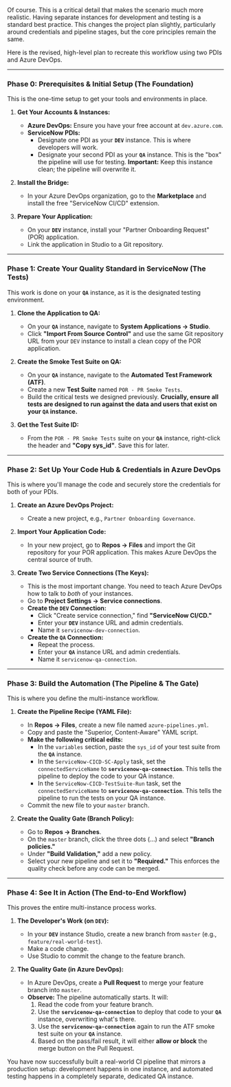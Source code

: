 Of course. This is a critical detail that makes the scenario much more realistic. Having separate instances for development and testing is a standard best practice. This changes the project plan slightly, particularly around credentials and pipeline stages, but the core principles remain the same.

Here is the revised, high-level plan to recreate this workflow using two PDIs and Azure DevOps.

---

### **Phase 0: Prerequisites & Initial Setup (The Foundation)**

This is the one-time setup to get your tools and environments in place.

1.  **Get Your Accounts & Instances:**
    *   **Azure DevOps:** Ensure you have your free account at `dev.azure.com`.
    *   **ServiceNow PDIs:**
        *   Designate one PDI as your **`DEV`** instance. This is where developers will work.
        *   Designate your second PDI as your **`QA`** instance. This is the "box" the pipeline will use for testing. **Important:** Keep this instance clean; the pipeline will overwrite it.

2.  **Install the Bridge:**
    *   In your Azure DevOps organization, go to the **Marketplace** and install the free "ServiceNow CI/CD" extension.

3.  **Prepare Your Application:**
    *   On your **`DEV`** instance, install your "Partner Onboarding Request" (POR) application.
    *   Link the application in Studio to a Git repository.

---

### **Phase 1: Create Your Quality Standard in ServiceNow (The Tests)**

This work is done on your **`QA`** instance, as it is the designated testing environment.

1.  **Clone the Application to QA:**
    *   On your **`QA`** instance, navigate to **System Applications -> Studio**.
    *   Click **"Import From Source Control"** and use the same Git repository URL from your `DEV` instance to install a clean copy of the POR application.

2.  **Create the Smoke Test Suite on QA:**
    *   On your **`QA`** instance, navigate to the **Automated Test Framework (ATF)**.
    *   Create a new **Test Suite** named `POR - PR Smoke Tests`.
    *   Build the critical tests we designed previously. **Crucially, ensure all tests are designed to run against the data and users that exist on your `QA` instance.**

3.  **Get the Test Suite ID:**
    *   From the `POR - PR Smoke Tests` suite on your **`QA`** instance, right-click the header and **"Copy sys_id"**. Save this for later.

---

### **Phase 2: Set Up Your Code Hub & Credentials in Azure DevOps**

This is where you'll manage the code and securely store the credentials for both of your PDIs.

1.  **Create an Azure DevOps Project:**
    *   Create a new project, e.g., `Partner Onboarding Governance`.

2.  **Import Your Application Code:**
    *   In your new project, go to **Repos -> Files** and import the Git repository for your POR application. This makes Azure DevOps the central source of truth.

3.  **Create Two Service Connections (The Keys):**
    *   This is the most important change. You need to teach Azure DevOps how to talk to *both* of your instances.
    *   Go to **Project Settings -> Service connections**.
    *   **Create the `DEV` Connection:**
        *   Click "Create service connection," find **"ServiceNow CI/CD."**
        *   Enter your **`DEV`** instance URL and admin credentials.
        *   Name it `servicenow-dev-connection`.
    *   **Create the `QA` Connection:**
        *   Repeat the process.
        *   Enter your **`QA`** instance URL and admin credentials.
        *   Name it `servicenow-qa-connection`.

---

### **Phase 3: Build the Automation (The Pipeline & The Gate)**

This is where you define the multi-instance workflow.

1.  **Create the Pipeline Recipe (YAML File):**
    *   In **Repos -> Files**, create a new file named `azure-pipelines.yml`.
    *   Copy and paste the "Superior, Content-Aware" YAML script.
    *   **Make the following critical edits:**
        *   In the `variables` section, paste the `sys_id` of your test suite from the **`QA`** instance.
        *   In the `ServiceNow-CICD-SC-Apply` task, set the `connectedServiceName` to **`servicenow-qa-connection`**. This tells the pipeline to deploy the code to your QA instance.
        *   In the `ServiceNow-CICD-TestSuite-Run` task, set the `connectedServiceName` to **`servicenow-qa-connection`**. This tells the pipeline to run the tests on your QA instance.
    *   Commit the new file to your `master` branch.

2.  **Create the Quality Gate (Branch Policy):**
    *   Go to **Repos -> Branches**.
    *   On the `master` branch, click the three dots (...) and select **"Branch policies."**
    *   Under **"Build Validation,"** add a new policy.
    *   Select your new pipeline and set it to **"Required."** This enforces the quality check before any code can be merged.

---

### **Phase 4: See It in Action (The End-to-End Workflow)**

This proves the entire multi-instance process works.

1.  **The Developer's Work (on `DEV`):**
    *   In your **`DEV`** instance Studio, create a new branch from `master` (e.g., `feature/real-world-test`).
    *   Make a code change.
    *   Use Studio to commit the change to the feature branch.

2.  **The Quality Gate (in Azure DevOps):**
    *   In Azure DevOps, create a **Pull Request** to merge your feature branch into `master`.
    *   **Observe:** The pipeline automatically starts. It will:
        1.  Read the code from your feature branch.
        2.  Use the **`servicenow-qa-connection`** to deploy that code to your **`QA`** instance, overwriting what's there.
        3.  Use the **`servicenow-qa-connection`** again to run the ATF smoke test suite on your **`QA`** instance.
        4.  Based on the pass/fail result, it will either **allow or block** the merge button on the Pull Request.

You have now successfully built a real-world CI pipeline that mirrors a production setup: development happens in one instance, and automated testing happens in a completely separate, dedicated QA instance.